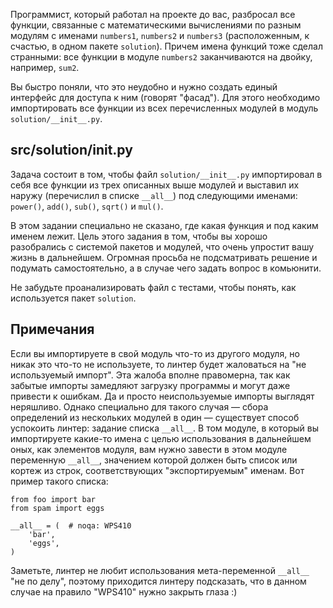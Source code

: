 Программист, который работал на проекте до вас, разбросал все функции, связанные с математическими вычислениями по разным модулям с именами `numbers1`, `numbers2` и `numbers3` (расположенным, к счастью, в одном пакете `solution`). Причем имена функций тоже сделал странными: все функции в модуле `numbers2` заканчиваются на двойку, например, `sum2`.

Вы быстро поняли, что это неудобно и нужно создать единый интерфейс для доступа к ним (говорят "фасад"). Для этого необходимо импортировать все функции из всех перечисленных модулей в модуль `solution/__init__.py`.

## src/solution/init.py

Задача состоит в том, чтобы файл `solution/__init__.py` импортировал в себя все функции из трех описанных выше модулей и выставил их наружу (перечислил в списке `__all__`) под следующими именами: `power()`, `add()`, `sub()`, `sqrt()` и `mul()`.

В этом задании специально не сказано, где какая функция и под каким именем лежит. Цель этого задания в том, чтобы вы хорошо разобрались с системой пакетов и модулей, что очень упростит вашу жизнь в дальнейшем. Огромная просьба не подсматривать решение и подумать самостоятельно, а в случае чего задать вопрос в комьюнити.

Не забудьте проанализировать файл с тестами, чтобы понять, как используется пакет `solution`.

## Примечания

Если вы импортируете в свой модуль что-то из другого модуля, но никак это что-то не используете, то линтер будет жаловаться на "не используемый импорт". Эта жалоба вполне правомерна, так как забытые импорты замедляют загрузку программы и могут даже привести к ошибкам. Да и просто неиспользуемые импорты выглядят неряшливо. Однако специально для такого случая — сбора определений из нескольких модулей в один — существует способ успокоить линтер: задание списка `__all__`. В том модуле, в который вы импортируете какие-то имена с целью использования в дальнейшем оных, как элементов модуля, вам нужно завести в этом модуле переменную `__all__`, значением которой должен быть список или кортеж из строк, соответствующих "экспортируемым" именам. Вот пример такого списка:

```
from foo import bar
from spam import eggs

__all__ = (  # noqa: WPS410
    'bar',
    'eggs',
)
```

Заметьте, линтер не любит использования мета-переменной `__all__` "не по делу", поэтому приходится линтеру подсказать, что в данном случае на правило "WPS410" нужно закрыть глаза :)
